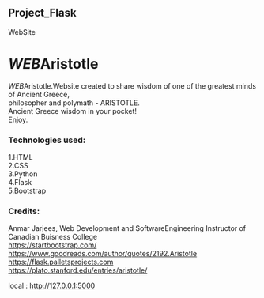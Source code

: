 ## Project_Flask
WebSite

# <h1><em> WEB</em>Aristotle</h1>

<em> WEB</em>Aristotle.Website created to share wisdom of one of the greatest minds of Ancient Greece,<br> philosopher and polymath - ARISTOTLE.<br>
Ancient Greece wisdom in your pocket!<br>
Enjoy.

### Technologies used:
1.HTML<br>
2.CSS<br>
3.Python<br>
4.Flask<br>
5.Bootstrap<br>

### Credits:
Anmar Jarjees, Web Development and SoftwareEngineering Instructor   of   Canadian Buisness College<br>
https://startbootstrap.com/<br>
https://www.goodreads.com/author/quotes/2192.Aristotle<br>
https://flask.palletsprojects.com<br>
https://plato.stanford.edu/entries/aristotle/<br>



local : http://127.0.0.1:5000
